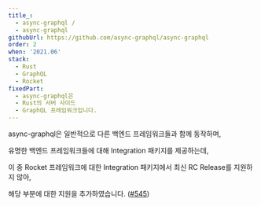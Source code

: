 ```yaml
---
title_:
  - async-graphql /
  - async-graphql
githubUrl: https://github.com/async-graphql/async-graphql
order: 2
when: '2021.06'
stack:
  - Rust
  - GraphQL
  - Rocket
fixedPart:
  - async-graphql은
  - Rust의 서버 사이드
  - GraphQL 프레임워크입니다.
---
```


<span class="nw">async-graphql은 일반적으로</span>
<span class="nw">다른 백엔드 프레임워크들과</span>
<span class="nw">함께 동작하며,</span>

<span class="nw">유명한 백엔드 프레임워크들에 대해</span>
<span class="nw">Integration 패키지를 제공하는데,</span>

<span class="nw">이 중 Rocket 프레임워크에 대한</span>
<span class="nw">Integration 패키지에서</span>
<span class="nw">최신 RC Release를 지원하지 않아,</span>

<span class="nw">해당 부분에 대한</span>
<span class="nw">지원을 추가하였습니다. ([#545](https://github.com/async-graphql/async-graphql/pull/545))</span>
